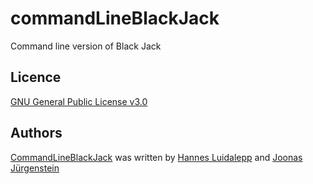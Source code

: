 # commandLineBlackJack
Command line version of Black Jack



Licence
-------
[GNU General Public License v3.0 ](https://github.com/luidale/commandLineBlackJack/blob/master/LICENSE)

Authors
-------
[CommandLineBlackJack](https://github.com/luidale/commandLIneBlackJack) was written by [Hannes Luidalepp](luidale@gmail.com) and [Joonas Jürgenstein]()

